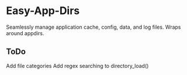 # Easy-App-Dirs
Seamlessly manage application cache, config, data, and log files. Wraps around appdirs.


## ToDo
Add file categories
Add regex searching to directory_load()
